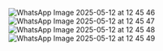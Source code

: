 ![WhatsApp Image 2025-05-12 at 12 45 46](https://github.com/user-attachments/assets/7b30e667-0a32-429b-b9d6-14318ba103a2)
![WhatsApp Image 2025-05-12 at 12 45 47](https://github.com/user-attachments/assets/08dbd8a7-6614-4ebe-9700-0a759228a81e)
![WhatsApp Image 2025-05-12 at 12 45 48](https://github.com/user-attachments/assets/6a34f218-380e-4496-98b1-7ddcd77de569)
![WhatsApp Image 2025-05-12 at 12 45 49](https://github.com/user-attachments/assets/068e4f89-3dd1-4aa8-aaae-4983dd78f935)
